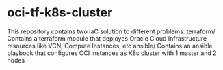 # oci-tf-k8s-cluster

This repository contains two IaC solution to different problems:
terraform/ Contains a terraform module that deployes Oracle Cloud Infrastructure resources like VCN, Compute Instances, etc
ansible/ Contains an ansible playbook that configures OCI instances as K8s cluster with 1 master and 2 nodes
